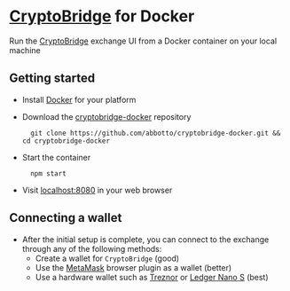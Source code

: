 # [CryptoBridge](https://cryptobridge.com/) for Docker

Run the [CryptoBridge](https://github.com/cryptobridge/cryptobridge.github.io) exchange UI from a Docker container on your local machine

## Getting started

- Install [Docker](https://docs.docker.com/engine/installation/) for your platform
- Download the [cryptobridge-docker](https://github.com/abbotto/cryptobridge-docker) repository

        git clone https://github.com/abbotto/cryptobridge-docker.git && cd cryptobridge-docker

- Start the container

        npm start

- Visit [localhost:8080](http://localhost:9111) in your web browser

## Connecting a wallet
- After the initial setup is complete, you can connect to the exchange through any of the following methods:
    - Create a wallet for `CryptoBridge` (good)
    - Use the [MetaMask](https://metamask.io/) browser plugin as a wallet (better)
    - Use a hardware wallet such as [Treznor](https://trezor.io/) or [Ledger Nano S](https://www.ledgerwallet.com/products/ledger-nano-s) (best)
